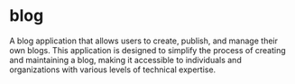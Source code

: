# blog
A blog application that allows users to create, publish, and manage their own blogs. This application is designed to simplify the process of creating and maintaining a blog, making it accessible to individuals and organizations with various levels of technical expertise.
